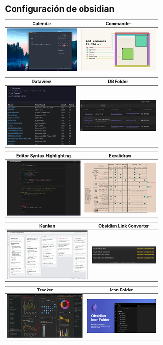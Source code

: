 # Configuración de obsidian


| Calendar                          | Commander                          |
| --------------------------------- | ---------------------------------- |
| ![Calendar](/Media/Calendar.png)  | ![Commander](/Media/Commander.png) |


| Dataview                          | DB Folder                                         |
| --------------------------------- | ------------------------------------------------- |
| ![Dataview](/Media/Dataview.png)  | ![DB Folder](/Media/README-20240628161946249.webp)|


| Editor Syntax Highlighting               | Excalidraw                           |
| ---------------------------------------- | ------------------------------------ |
| ![Highlighting](/Media/Highlighting.png) | ![Excalidraw](/Media/Excalidraw.png) |


| Kanban                       | Obsidian Link Converter                               |
| ---------------------------- | ----------------------------------------------------- |
| ![Kanban](/Media/Kanban.png) | ![Link Converter](/Media/Obsidian-Link-Converter.png) |


| Tracker                        | Icon Folder                     |
| ------------------------------ | ------------------------------- |
| ![Tracker](/Media/Tracker.png) | ![Icon](/Media/Icon-Folder.png) |



